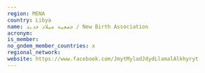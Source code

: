 ```yaml
---
region: MENA
country: Libya
name: جمعية ميلاد جديد / New Birth Association
acronym: 
is_member: 
no_gndem_member_countries: x
regional_network: 
website: https://www.facebook.com/JmytMyladJdydLlamalAlkhyryt
---
```

